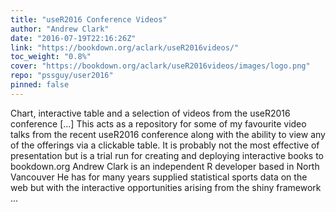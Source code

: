 ```yaml
---
title: "useR2016 Conference Videos"
author: "Andrew Clark"
date: "2016-07-19T22:16:26Z"
link: "https://bookdown.org/aclark/useR2016videos/"
toc_weight: "0.8%"
cover: "https://bookdown.org/aclark/useR2016videos/images/logo.png"
repo: "pssguy/user2016"
pinned: false
---
```


Chart, interactive table and a selection of videos from the useR2016 conference [...] This acts as a repository for some of my favourite video talks from the recent useR2016 conference along with the ability to view any of the offerings via a clickable table. It is probably not the most effective of presentation but is a trial run for creating and deploying interactive books to bookdown.org Andrew Clark is an independent R developer based in North Vancouver He has for many years supplied statistical sports data on the web but with the interactive opportunities arising from the shiny framework  ...
